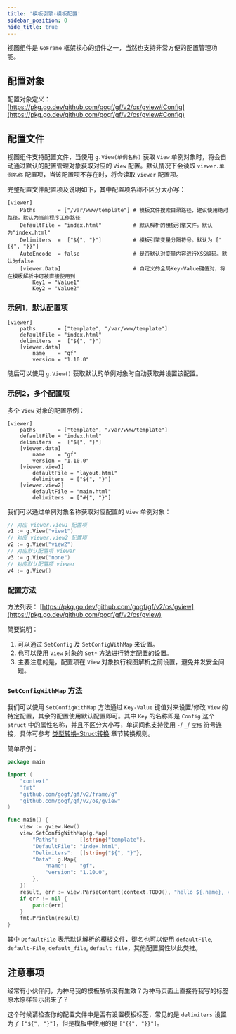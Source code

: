 ```yaml
---
title: '模板引擎-模板配置'
sidebar_position: 0
hide_title: true
---
```


视图组件是 `GoFrame` 框架核心的组件之一，当然也支持非常方便的配置管理功能。

## 配置对象

配置对象定义： [https://pkg.go.dev/github.com/gogf/gf/v2/os/gview#Config](https://pkg.go.dev/github.com/gogf/gf/v2/os/gview#Config)

## 配置文件

视图组件支持配置文件，当使用 `g.View(单例名称)` 获取 `View` 单例对象时，将会自动通过默认的配置管理对象获取对应的 `View` 配置。默认情况下会读取 `viewer.单例名称` 配置项，当该配置项不存在时，将会读取 `viewer` 配置项。

完整配置文件配置项及说明如下，其中配置项名称不区分大小写：

```
[viewer]
    Paths       = ["/var/www/template"] # 模板文件搜索目录路径，建议使用绝对路径。默认为当前程序工作路径
    DefaultFile = "index.html"          # 默认解析的模板引擎文件。默认为"index.html"
    Delimiters  =  ["${", "}"]          # 模板引擎变量分隔符号。默认为 ["{{", "}}"]
    AutoEncode  = false                 # 是否默认对变量内容进行XSS编码。默认为false
    [viewer.Data]                       # 自定义的全局Key-Value键值对，将在模板解析中可被直接使用到
        Key1 = "Value1"
        Key2 = "Value2"
```

### 示例1，默认配置项

```
[viewer]
    paths       = ["template", "/var/www/template"]
    defaultFile = "index.html"
    delimiters  =  ["${", "}"]
    [viewer.data]
        name    = "gf"
        version = "1.10.0"
```

随后可以使用 `g.View()` 获取默认的单例对象时自动获取并设置该配置。

### 示例2，多个配置项

多个 `View` 对象的配置示例：

```
[viewer]
    paths       = ["template", "/var/www/template"]
    defaultFile = "index.html"
    delimiters  =  ["${", "}"]
    [viewer.data]
        name    = "gf"
        version = "1.10.0"
    [viewer.view1]
        defaultFile = "layout.html"
        delimiters  = ["${", "}"]
    [viewer.view2]
        defaultFile = "main.html"
        delimiters  = ["#{", "}"]
```

我们可以通过单例对象名称获取对应配置的 `View` 单例对象：

```go
// 对应 viewer.view1 配置项
v1 := g.View("view1")
// 对应 viewer.view2 配置项
v2 := g.View("view2")
// 对应默认配置项 viewer
v3 := g.View("none")
// 对应默认配置项 viewer
v4 := g.View()
```

### 配置方法

方法列表： [https://pkg.go.dev/github.com/gogf/gf/v2/os/gview](https://pkg.go.dev/github.com/gogf/gf/v2/os/gview)

简要说明：

1. 可以通过 `SetConfig` 及 `SetConfigWithMap` 来设置。
2. 也可以使用 `View` 对象的 `Set*` 方法进行特定配置的设置。
3. 主要注意的是，配置项在 `View` 对象执行视图解析之前设置，避免并发安全问题。

### `SetConfigWithMap` 方法

我们可以使用 `SetConfigWithMap` 方法通过 `Key-Value` 键值对来设置/修改 `View` 的特定配置，其余的配置使用默认配置即可。其中 `Key` 的名称即是 `Config` 这个 `struct` 中的属性名称，并且不区分大小写，单词间也支持使用 `-`/ `_`/ `空格` 符号连接，具体可参考 [类型转换-Struct转换](output/goframe-v2.4-md/核心组件-重点/类型转换/类型转换-Struct转换) 章节转换规则。

简单示例：

```go
package main

import (
    "context"
    "fmt"
    "github.com/gogf/gf/v2/frame/g"
    "github.com/gogf/gf/v2/os/gview"
)

func main() {
    view := gview.New()
    view.SetConfigWithMap(g.Map{
        "Paths":       []string{"template"},
        "DefaultFile": "index.html",
        "Delimiters":  []string{"${", "}"},
        "Data": g.Map{
            "name":    "gf",
            "version": "1.10.0",
        },
    })
    result, err := view.ParseContent(context.TODO(), "hello ${.name}, version: ${.version}")
    if err != nil {
        panic(err)
    }
    fmt.Println(result)
}
```

其中 `DefaultFile` 表示默认解析的模板文件，键名也可以使用 `defaultFile`, `default-File`, `default_file`, `default file`，其他配置属性以此类推。

## 注意事项

经常有小伙伴问，为神马我的模板解析没有生效？为神马页面上直接将我写的标签原木原样显示出来了？

这个时候请检查你的配置文件中是否有设置模板标签，常见的是 `delimiters` 设置为了 `["${", "}"]`，但是模板中使用的是 `["{{", "}}"]`。